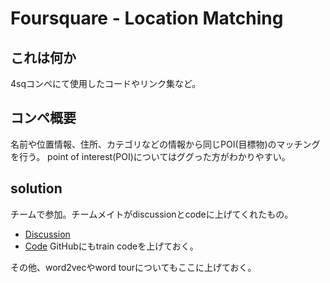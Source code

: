 # Foursquare - Location Matching
## これは何か
4sqコンペにて使用したコードやリンク集など。

## コンペ概要
名前や位置情報、住所、カテゴリなどの情報から同じPOI(目標物)のマッチングを行う。
point of interest(POI)についてはググった方がわかりやすい。

## solution
チームで参加。チームメイトがdiscussionとcodeに上げてくれたもの。
- [Discussion](https://www.kaggle.com/competitions/foursquare-location-matching/discussion/335800)
- [Code](https://www.kaggle.com/code/nadare/7th-place-solution-inference)
GitHubにもtrain codeを上げておく。

その他、word2vecやword tourについてもここに上げておく。